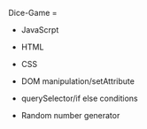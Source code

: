 Dice-Game =


- JavaScrpt
-  HTML
-   CSS 
  
- DOM manipulation/setAttribute 
  
- querySelector/if else conditions 
  
- Random number generator 

